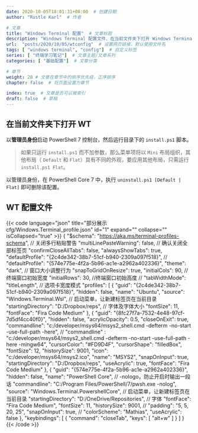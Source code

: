 ```yaml
---
date: 2020-10-05T18:01:31+08:00  # 创建日期
author: "Rustle Karl"  # 作者

# 文章
title: "Windows Terminal 配置"  # 文章标题
description: "Windows Terminal 配置文件、在当前文件夹下打开 Windows Terminal"
url:  "posts/2020/10/05/wtconfig"  # 设置网页链接，默认使用文件名
tags: [ "windows terminal", "config"]  # 自定义标签
series: [ "终端学习笔记"]  # 文章主题/文章系列
categories: [ "基础配置"]  # 文章分类

# 章节
weight: 20 # 文章在章节中的排序优先级，正序排序
chapter: false  # 将页面设置为章节

index: true  # 文章是否可以被索引
draft: false  # 草稿
---
```


## 在当前文件夹下打开 WT

以**管理员身份**启动 PowerShell 7 控制台，然后运行目录下的 `install.ps1` 脚本。

> 如果只运行 `install.ps1` 而不加参数，那么菜单项将以 `Mini` 布局组织，其他布局（ `Default` 和 `Flat`）具有不同的外观，要应用其他布局，只需运行 `install.ps1 Flat`。

以管理员身份，在 PowerShell Core 7 中，执行 `uninstall.ps1 [Default | Flat]` 即可删除该配置。

## WT 配置文件

{{< code language="json" title="部分展示 cfg/Windows.Terminal_profile.json" id="1" expand="" collapse="" isCollapsed="true" >}}
{
    "$schema": "https://aka.ms/terminal-profiles-schema",
    // 关闭多行粘贴警告
    "multiLinePasteWarning": false,
    // 确认关闭全部标签页
    "confirmCloseAllTabs": false,
    "alwaysShowTabs": true,
    "defaultProfile": "{2c4de342-38b7-51cf-b940-2309a097f518}",
    // "defaultProfile": "{574e775e-4f2a-5b96-ac1e-a2962a402336}",
    "theme": "dark",
    // 窗口大小调整行为
    "snapToGridOnResize": true,
    "initialCols": 90, //终端窗口初始宽度
    "initialRows": 30, //终端窗口初始高度
    // "tabWidthMode": "titleLength", // 选项卡宽度模式
    "profiles": [
        {
            "guid": "{2c4de342-38b7-51cf-b940-2309a097f518}",
            "hidden": false,
            "name": "Ubuntu",
            "source": "Windows.Terminal.Wsl",
            // 启动菜单，让新建标签页在当前目录
            "startingDirectory": "D:/Dropbox/reps",
            // 字体及字体大小
            "fontSize": 11,
            "fontFace": "Fira Code Medium"
        },
        {
            "guid": "{8fc27f7a-7532-4e48-97cf-7d5df4cc40f0}",
            "hidden": false,
            "acrylicOpacity": 0.5,
            "closeOnExit": true,
            "commandline": "c:/developer/msys64/msys2_shell.cmd -defterm -no-start -use-full-path -here",
            // "commandline" : "c:/developer/msys64/msys2_shell.cmd -defterm -no-start -use-full-path -here -mingw64",
            "cursorColor": "#FD9D4F",
            "cursorShape": "filledBox",
            "fontSize": 12,
            "historySize": 9001,
            "icon": "c:/developer/msys64/msys2.ico",
            "name": "MSYS2",
            "snapOnInput": true,
            "startingDirectory": "D:/Dropbox/reps",
            "useAcrylic": true,
            "fontFace": "Fira Code Medium"
        },
        {
            "guid": "{574e775e-4f2a-5b96-ac1e-a2962a402336}",
            "hidden": false,
            "name": "PowerShell Core",
            // -nologo，防止开启时输出一段话
            "commandline": "C:/Program Files/PowerShell/7/pwsh.exe -nolog",
            "source": "Windows.Terminal.PowershellCore",
            // 启动菜单，让新建标签页在当前目录
            "startingDirectory": "D:/OneDrive/Repositories",
            // 字体
            "fontFace": "Fira Code Medium",
            "fontSize": 11,
            "historySize": 9001,
            // "padding": "5, 5, 20, 25",
            "snapOnInput": true,
            // "colorScheme": "Mathias",
            "useAcrylic": false
        },
    "keybindings": [
        {
            "command": "closeTab",
            "keys": [
                "alt+w"
            ]
        }
    ]
}
{{< /code >}}

